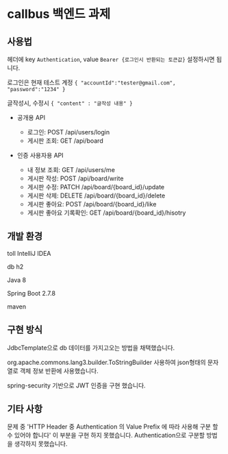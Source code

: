 # callbus 백엔드 과제


##  사용법
헤더에 key `Authentication`, value `Bearer {로그인시 반환되는 토큰값}` 설정하시면 됩니다.

로그인은 현재 테스트 계정
`{
   "accountId":"tester@gmail.com",
   "password":"1234"
}`

글작성시, 수정시
`{ "content" : "글작성 내용" }`

- 공개용 API
  * 로그인: POST /api/users/login
  * 게시판 조회: GET /api/board
  
- 인증 사용자용 API
  * 내 정보 조회: GET /api/users/me
  * 게시판 작성: POST /api/board/write
  * 게시판 수정: PATCH /api/board/{board_id}/update
  * 게시판 삭제: DELETE /api/board/{board_id}/delete
  * 게시판 좋아요: POST /api/board/{board_id}/like
  * 게시판 좋아요 기록확인: GET /api/board/{board_id}/hisotry

## 개발 환경 
toll IntelliJ IDEA

db h2

Java 8 

Spring Boot 2.7.8

maven

## 구현 방식
JdbcTemplate으로 db 데이터를 가지고오는 방법을 채택했습니다.

org.apache.commons.lang3.builder.ToStringBuilder 사용하여 json형태의 문자열로 객체 정보 반환에 사용했습니다.

spring-security 기반으로 JWT 인증을 구현 했습니다.

## 기타 사항
문제 중 'HTTP Header 중 Authentication 의 Value Prefix 에 따라 사용해 구분 할 수 있어야 합니다' 이 부분을 구현 하지 못했습니다. Authentication으로 구분할 방법을 생각하지 못했습니다.

